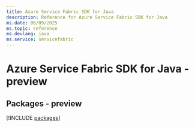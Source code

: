 ```yaml
---
title: Azure Service Fabric SDK for Java
description: Reference for Azure Service Fabric SDK for Java
ms.date: 06/09/2025
ms.topic: reference
ms.devlang: java
ms.service: servicefabric
---
```

# Azure Service Fabric SDK for Java - preview
## Packages - preview
[!INCLUDE [packages](service-fabric-index.md)]